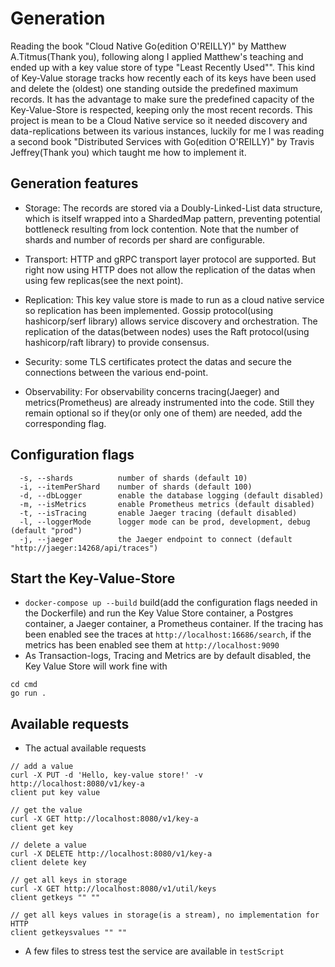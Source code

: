 ﻿# Generation
Reading the book "Cloud Native Go(edition O'REILLY)" by Matthew A.Titmus(Thank you), following along I applied Matthew's teaching and ended up with a key value store of type "Least Recently Used"". This kind of Key-Value storage tracks how recently each of its keys have been used and delete the (oldest) one standing outside the predefined maximum records. It has the advantage to make sure the predefined capacity of the Key-Value-Store is respected, keeping only the most recent records. This project is mean to be a Cloud Native service so it needed discovery and data-replications between its various instances, luckily for me I was reading a second book "Distributed Services with Go(edition O'REILLY)" by Travis Jeffrey(Thank you) which taught me how to implement it.


## Generation features
- Storage: The records are stored via a Doubly-Linked-List data structure, which is itself wrapped into a ShardedMap pattern, preventing potential bottleneck resulting from lock contention. Note that the number of shards and number of records per shard are configurable.

- Transport: HTTP and gRPC transport layer protocol are supported. But right now using HTTP does not allow the replication of the datas when using few replicas(see the next point).

- Replication: This key value store is made to run as a cloud native service so replication has been implemented. Gossip protocol(using hashicorp/serf library) allows service discovery and orchestration. The replication of the datas(between nodes) uses the Raft protocol(using hashicorp/raft library) to provide consensus. 

- Security: some TLS certificates protect the datas and secure the connections between the various end-point.

- Observability: For observability concerns tracing(Jaeger) and metrics(Prometheus) are already instrumented into the code. Still they remain optional so if they(or only one of them) are needed, add the corresponding flag.


## Configuration flags
```
  -s, --shards          number of shards (default 10)
  -i, --itemPerShard    number of shards (default 100)
  -d, --dbLogger        enable the database logging (default disabled)
  -m, --isMetrics       enable Prometheus metrics (default disabled)
  -t, --isTracing       enable Jaeger tracing (default disabled)
  -l, --loggerMode      logger mode can be prod, development, debug (default "prod")
  -j, --jaeger          the Jaeger endpoint to connect (default "http://jaeger:14268/api/traces")
```


## Start the Key-Value-Store
- `docker-compose up --build` build(add the configuration flags needed in the Dockerfile) and run the Key Value Store container, a Postgres  container, a Jaeger container, a Prometheus container. If the tracing has been enabled see the traces at `http://localhost:16686/search`, if the metrics has been enabled see them at `http://localhost:9090`  
- As Transaction-logs, Tracing and Metrics are by default disabled, the Key Value Store will work fine with
```
cd cmd
go run .
```


## Available requests
- The actual available requests
```
// add a value
curl -X PUT -d 'Hello, key-value store!' -v http://localhost:8080/v1/key-a
client put key value

// get the value
curl -X GET http://localhost:8080/v1/key-a
client get key

// delete a value
curl -X DELETE http://localhost:8080/v1/key-a
client delete key

// get all keys in storage
curl -X GET http://localhost:8080/v1/util/keys
client getkeys "" ""

// get all keys values in storage(is a stream), no implementation for HTTP
client getkeysvalues "" ""
```
- A few files to stress test the service are available in `testScript`



